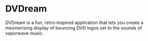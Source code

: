 # DVDream
DVDream is a fun, retro-inspired application that lets you create a mesmerizing display of bouncing DVD logos set to the sounds of vaporwave music.
